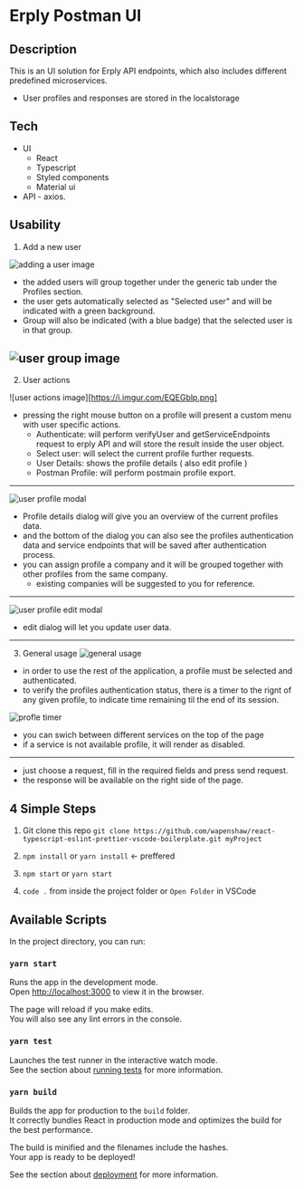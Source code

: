 # Erply Postman UI


## Description
This is an UI solution for Erply API endpoints, which also includes different predefined microservices.


* User profiles and responses are stored in the localstorage

## Tech
* UI 
    * React 
    * Typescript 
    * Styled components 
    * Material ui
* API - axios.


## Usability

1. Add a new user

![adding a user image](https://i.imgur.com/mgtIKnO.png)
* the added users will group together under the generic tab under the Profiles section.
* the user gets automatically selected as "Selected user" and will be indicated with a green background.
* Group will also be indicated (with a blue badge) that the selected user is in that group.

![user group image](https://i.imgur.com/Q8RXBry.png) 
---
2. User actions

![user actions image][https://i.imgur.com/EQEGblp.png]
* pressing the right mouse button on a profile will present a custom menu with user specific actions.
    * Authenticate: will perform verifyUser and getServiceEndpoints request to erply API and will store the result inside the user object.
    * Select user: will select the current profile further requests.
    * User Details: shows the profile details ( also edit profile )
    * Postman Profile: will perform postmain profile export.

---
![user profile modal](https://i.imgur.com/in1Kvv5.png)
* Profile details dialog will give you an overview of the current profiles data.
* and the bottom of the dialog you can also see the profiles authentication data and service endpoints that will be saved after authentication process.
* you can assign profile a company and it will be grouped together with other profiles from the same company.
    * existing companies will be suggested to you for reference.
 
---
![user profile edit modal](https://i.imgur.com/4PWLUbf.png)
* edit dialog will let you update user data.
  
---
3. General usage
![general usage](https://i.imgur.com/I9DRRvJ.png)
* in order to use the rest of the application, a profile must be selected and authenticated. 
* to verify the profiles authentication status, there is a timer to the rignt of any given profile, to indicate time remaining til the end of its session.

![profle timer](https://i.imgur.com/MBtCu5D.png)

* you can swich between different services on the top of the page
* if a service is not available profile, it will render as disabled.

---
* just choose a request, fill in the required fields and press send request.
* the response will be available on the right side of the page.

## 4 Simple Steps

1. Git clone this repo
`git clone https://github.com/wapenshaw/react-typescript-eslint-prettier-vscode-boilerplate.git myProject`

2. `npm install` or `yarn install` <- preffered

3. `npm start` or `yarn start`

4. `code .` from inside the project folder or `Open Folder` in VSCode


## Available Scripts

In the project directory, you can run:

### `yarn start`

Runs the app in the development mode.<br />
Open [http://localhost:3000](http://localhost:3000) to view it in the browser.

The page will reload if you make edits.<br />
You will also see any lint errors in the console.

### `yarn test`

Launches the test runner in the interactive watch mode.<br />
See the section about [running tests](https://facebook.github.io/create-react-app/docs/running-tests) for more information.

### `yarn build`

Builds the app for production to the `build` folder.<br />
It correctly bundles React in production mode and optimizes the build for the best performance.

The build is minified and the filenames include the hashes.<br />
Your app is ready to be deployed!

See the section about [deployment](https://facebook.github.io/create-react-app/docs/deployment) for more information.
